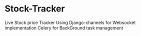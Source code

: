 # Stock-Tracker

Live Stock price Tracker
Using Django-channels for Websocket implementation
Celery for BackGround task management
